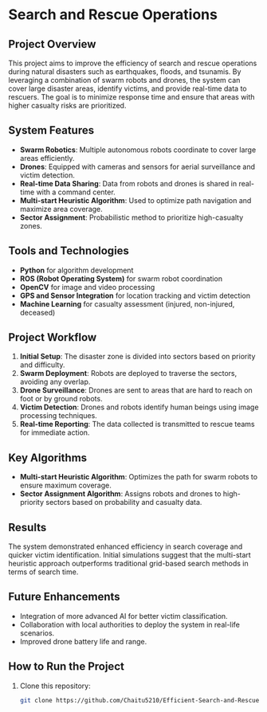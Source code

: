 # Search and Rescue Operations

## Project Overview
This project aims to improve the efficiency of search and rescue operations during natural disasters such as earthquakes, floods, and tsunamis. By leveraging a combination of swarm robots and drones, the system can cover large disaster areas, identify victims, and provide real-time data to rescuers. The goal is to minimize response time and ensure that areas with higher casualty risks are prioritized.

## System Features
- **Swarm Robotics**: Multiple autonomous robots coordinate to cover large areas efficiently.
- **Drones**: Equipped with cameras and sensors for aerial surveillance and victim detection.
- **Real-time Data Sharing**: Data from robots and drones is shared in real-time with a command center.
- **Multi-start Heuristic Algorithm**: Used to optimize path navigation and maximize area coverage.
- **Sector Assignment**: Probabilistic method to prioritize high-casualty zones.

## Tools and Technologies
- **Python** for algorithm development
- **ROS (Robot Operating System)** for swarm robot coordination
- **OpenCV** for image and video processing
- **GPS and Sensor Integration** for location tracking and victim detection
- **Machine Learning** for casualty assessment (injured, non-injured, deceased)

## Project Workflow
1. **Initial Setup**: The disaster zone is divided into sectors based on priority and difficulty.
2. **Swarm Deployment**: Robots are deployed to traverse the sectors, avoiding any overlap.
3. **Drone Surveillance**: Drones are sent to areas that are hard to reach on foot or by ground robots.
4. **Victim Detection**: Drones and robots identify human beings using image processing techniques.
5. **Real-time Reporting**: The data collected is transmitted to rescue teams for immediate action.

## Key Algorithms
- **Multi-start Heuristic Algorithm**: Optimizes the path for swarm robots to ensure maximum coverage.
- **Sector Assignment Algorithm**: Assigns robots and drones to high-priority sectors based on probability and casualty data.

## Results
The system demonstrated enhanced efficiency in search coverage and quicker victim identification. Initial simulations suggest that the multi-start heuristic approach outperforms traditional grid-based search methods in terms of search time.

## Future Enhancements
- Integration of more advanced AI for better victim classification.
- Collaboration with local authorities to deploy the system in real-life scenarios.
- Improved drone battery life and range.

## How to Run the Project
1. Clone this repository:
   ```bash
   git clone https://github.com/Chaitu5210/Efficient-Search-and-Rescue-Operations.git
